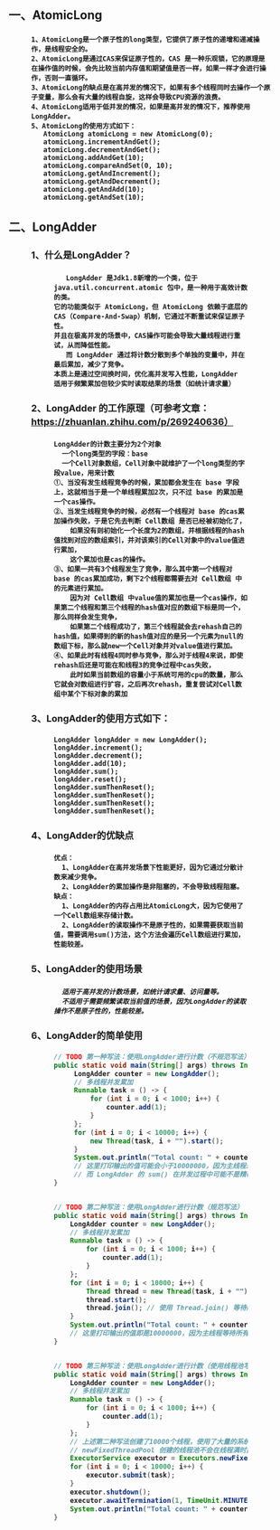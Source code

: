 ## 一、AtomicLong

<figure>
<h4>

    1、AtomicLong是一个原子性的long类型，它提供了原子性的递增和递减操作，是线程安全的。
    2、AtomicLong是通过CAS来保证原子性的，CAS 是一种乐观锁，它的原理是在操作值的时候，会先比较当前内存值和期望值是否一样，如果一样才会进行操作，否则一直循环。
    3、AtomicLong的缺点是在高并发的情况下，如果有多个线程同时去操作一个原子变量，那么会有大量的线程自旋，这样会导致CPU资源的浪费。
    4、AtomicLong适用于低并发的情况，如果是高并发的情况下，推荐使用LongAdder。
    5、AtomicLong的使用方式如下：
       AtomicLong atomicLong = new AtomicLong(0);
       atomicLong.incrementAndGet();
       atomicLong.decrementAndGet();
       atomicLong.addAndGet(10);
       atomicLong.compareAndSet(0, 10);
       atomicLong.getAndIncrement();
       atomicLong.getAndDecrement();
       atomicLong.getAndAdd(10);
       atomicLong.getAndSet(10);

</h4>
</figure>

## 二、LongAdder

<figure>

### 1、什么是LongAdder？

  <figure>
  <h4>

       LongAdder 是Jdk1.8新增的一个类，位于 java.util.concurrent.atomic 包中，是一种用于高效计数的类。
    它的功能类似于 AtomicLong，但 AtomicLong 依赖于底层的 CAS（Compare-And-Swap）机制，它通过不断重试来保证原子性。
    并且在极高并发的场景中，CAS操作可能会导致大量线程进行重试，从而降低性能。
       而 LongAdder 通过将计数分散到多个单独的变量中，并在最后累加，减少了竞争。
    本质上是通过空间换时间，优化高并发写入性能，LongAdder 适用于频繁累加但较少实时读取结果的场景（如统计请求量）

  </h4>
  </figure>

### 2、LongAdder 的工作原理（可参考文章：https://zhuanlan.zhihu.com/p/269240636）

  <figure>
  <h4>

    LongAdder的计数主要分为2个对象
      一个long类型的字段：base
      一个Cell对象数组，Cell对象中就维护了一个long类型的字段value，用来计数
    ①、当没有发生线程竞争的时候，累加都会发生在 base 字段上，这就相当于是一个单线程累加2次，只不过 base 的累加是一个cas操作。
    ②、当发生线程竞争的时候，必然有一个线程对 base 的cas累加操作失败，于是它先去判断 Cell数组 是否已经被初始化了，
        如果没有则初始化一个长度为2的数组，并根据线程的hash值找到对应的数组索引，并对该索引的Cell对象中的value值进行累加，
        这个累加也是cas的操作。
    ③、如果一共有3个线程发生了竞争，那么其中第一个线程对 base 的cas累加成功，剩下2个线程都需要去对 Cell数组 中的元素进行累加。
        因为对 Cell数组 中value值的累加也是一个cas操作，如果第二个线程和第三个线程的hash值对应的数组下标是同一个，那么同样会发生竞争，
        如果第二个线程成功了，第三个线程就会去rehash自己的hash值，如果得到的新的hash值对应的是另一个元素为null的数组下标，那么就new一个Cell对象并对value值进行累加。
    ④、如果此时有线程4同时参与竞争，那么对于线程4来说，即使rehash后还是可能在和线程3的竞争过程中cas失败，
        此时如果当前数组的容量小于系统可用的cpu的数量，那么它就会对数组进行扩容，之后再次rehash，重复尝试对Cell数组中某个下标对象的累加

  </h4>
  </figure>

### 3、LongAdder的使用方式如下：

  <figure>
  <h4>

    LongAdder longAdder = new LongAdder();
    longAdder.increment();
    longAdder.decrement();
    longAdder.add(10);
    longAdder.sum();
    longAdder.reset();
    longAdder.sumThenReset();
    longAdder.sumThenReset();
    longAdder.sumThenReset();
    longAdder.sumThenReset();

  </h4>
  </figure>

### 4、LongAdder的优缺点

  <figure>
  <h4>

    优点：
      1、LongAdder在高并发场景下性能更好，因为它通过分散计数来减少竞争。
      2、LongAdder的累加操作是非阻塞的，不会导致线程阻塞。
    缺点：
      1、LongAdder的内存占用比AtomicLong大，因为它使用了一个Cell数组来存储计数。
      2、LongAdder的读取操作不是原子性的，如果需要获取当前值，需要调用sum()方法，这个方法会遍历Cell数组进行累加，性能较差。

  </h4>
  </figure>

### 5、LongAdder的使用场景

  <figure>
  <h5>

      适用于高并发的计数场景，如统计请求量、访问量等。
      不适用于需要频繁读取当前值的场景，因为LongAdder的读取操作不是原子性的，性能较差。

  </h5>
  </figure>

### 6、LongAdder的简单使用

  <figure>
  <h4>

   ```java 
   // TODO 第一种写法：使用LongAdder进行计数（不规范写法）
   public static void main(String[] args) throws InterruptedException {
        LongAdder counter = new LongAdder();
        // 多线程并发累加
        Runnable task = () -> {
            for (int i = 0; i < 1000; i++) {
                counter.add(1);
            }
        };
        for (int i = 0; i < 10000; i++) {
            new Thread(task, i + "").start();
        }
        System.out.println("Total count: " + counter.sum());
	    // 这里打印输出的值可能会小于10000000，因为主线程未等待所有子线程执行完毕，就直接调用 sum() 读取了中间状态的值。
        // 而 LongAdder 的 sum() 在并发过程中可能不是精确值，但在所有线程结束后调用 sum() 可以保证正确性。
   }

   
   // TODO 第二种写法：使用LongAdder进行计数（规范写法）
   public static void main(String[] args) throws InterruptedException {
       LongAdder counter = new LongAdder();
       // 多线程并发累加
       Runnable task = () -> {
           for (int i = 0; i < 1000; i++) {
               counter.add(1);
           }
       };
       for (int i = 0; i < 10000; i++) {
           Thread thread = new Thread(task, i + "");
           thread.start();
           thread.join(); // 使用 Thread.join() 等待所有子线程执行完毕
       }
       System.out.println("Total count: " + counter.sum());
	   // 这里打印输出的值即是10000000，因为主线程等待所有子线程执行完毕后再调用 sum() 读取了最终的值。
   }
   
   
   // TODO 第三种写法：使用LongAdder进行计数（使用线程池写法）
   public static void main(String[] args) throws InterruptedException {
       LongAdder counter = new LongAdder();
       // 多线程并发累加
       Runnable task = () -> {
           for (int i = 0; i < 1000; i++) {
               counter.add(1);
           }
       };
	   // 上述第二种写法创建了10000个线程，使用了大量的系统资源。因此在高并发的情况下，推荐使用线程池来管理线程。
       // newFixedThreadPool 创建的线程池不会在线程满时直接触发拒绝策略，而是会将任务放入无界工作队列中等待执行。
       ExecutorService executor = Executors.newFixedThreadPool(Runtime.getRuntime().availableProcessors());
       for (int i = 0; i < 10000; i++) {
           executor.submit(task);
       }
       executor.shutdown();
       executor.awaitTermination(1, TimeUnit.MINUTES);
       System.out.println("Total count: " + counter.sum());
   }
   ```

  </h4>
  </figure>
</figure>
